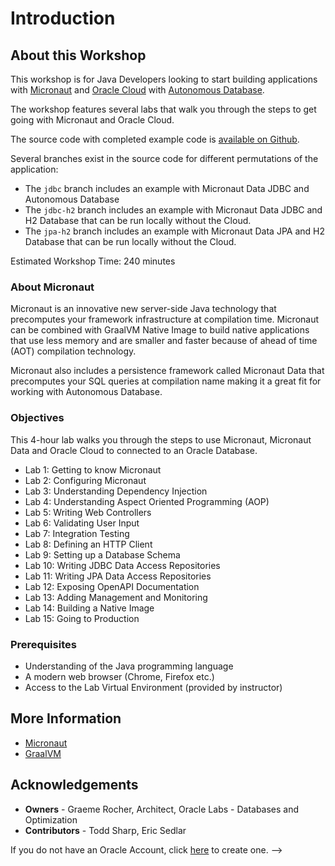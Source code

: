 # Introduction

## About this Workshop

This workshop is for Java Developers looking to start building applications with [Micronaut](https://micronaut.io) and [Oracle Cloud](https://www.oracle.com/cloud/) with [Autonomous Database](https://www.oracle.com/autonomous-database/).

The workshop features several labs that walk you through the steps to get going with Micronaut and Oracle Cloud.

The source code with completed example code is [available on Github](https://github.com/graemerocher/micronaut-oraclecloud-workshop).

Several branches exist in the source code for different permutations of the application:

* The `jdbc` branch includes an example with Micronaut Data JDBC and Autonomous Database
* The `jdbc-h2` branch includes an example with Micronaut Data JDBC and H2 Database that can be run locally without the Cloud.
* The `jpa-h2` branch includes an example with Micronaut Data JPA and H2 Database that can be run locally without the Cloud.

Estimated Workshop Time: 240 minutes

### About Micronaut

Micronaut is an innovative new server-side Java technology that precomputes your framework infrastructure at compilation time. Micronaut can be combined with GraalVM Native Image to build native applications that use less memory and are smaller and faster because of ahead of time (AOT) compilation technology.

Micronaut also includes a persistence framework called Micronaut Data that precomputes your SQL queries at compilation name making it a great fit for working with Autonomous Database.

### Objectives
This 4-hour lab walks you through the steps to use Micronaut, Micronaut Data and Oracle Cloud to connected to an Oracle Database.

- Lab 1: Getting to know Micronaut
- Lab 2: Configuring Micronaut
- Lab 3: Understanding Dependency Injection
- Lab 4: Understanding Aspect Oriented Programming (AOP)
- Lab 5: Writing Web Controllers
- Lab 6: Validating User Input
- Lab 7: Integration Testing
- Lab 8: Defining an HTTP Client
- Lab 9: Setting up a Database Schema
- Lab 10: Writing JDBC Data Access Repositories
- Lab 11: Writing JPA Data Access Repositories
- Lab 12: Exposing OpenAPI Documentation
- Lab 13: Adding Management and Monitoring
- Lab 14: Building a Native Image
- Lab 15: Going to Production

### Prerequisites
- Understanding of the Java programming language
- A modern web browser (Chrome, Firefox etc.)
- Access to the Lab Virtual Environment (provided by instructor)

## More Information
- [Micronaut](https://micronaut.io/)
- [GraalVM](https://www.graalvm.org/)

## Acknowledgements
- **Owners** - Graeme Rocher, Architect, Oracle Labs - Databases and Optimization
- **Contributors** - Todd Sharp, Eric Sedlar

If you do not have an Oracle Account, click [here](https://profile.oracle.com/myprofile/account/create-account.jspx) to create one. -->
